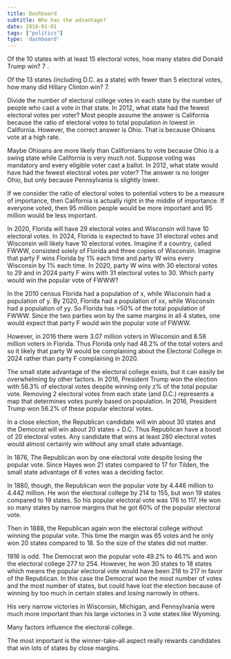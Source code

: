 ```yaml
---
title: Dashboard
subtitle: Who has the advantage?
date: 2018-01-01
tags: ["politics"]
type: 'dashboard'
---
```


Of the 10 states with at least 15 electoral votes, how many states did Donald Trump win? 7 .

Of the 13 states (including D.C. as a state) with fewer than 5 electoral votes, how many did Hillary Clinton win? 7.




Divide the number of electoral college votes in each state by the number of people who cast a vote in that state. In 2012, what state had the fewest electoral votes per voter? Most people assume the answer is California because the ratio of electoral votes to total population in lowest in California. However, the correct answer is Ohio. That is because Ohioans vote at a high rate. 

Maybe Ohioans are more likely than Californians to vote because Ohio is a swing state while California is very much not. Suppose voting was mandatory and every eligible voter cast a ballot. In 2012, what state would have had the fewest electoral votes per voter? The answer is no longer Ohio, but only because Pennsylvania is slightly lower.

If we consider the ratio of electoral votes to potential voters to be a measure of importance, then California is actually right in the middle of importance. If everyone voted, then 95 million people would be more important and 95 million would be less important.

In 2020, Florida will have 29 electoral votes and Wisconsin will have 10 electoral votes. In 2024, Florida is expected to have 31 electoral votes and Wisconsin will likely have 10 electoral votes. Imagine if a country, called FWWW, consisted solely of Florida and three copies of Wisconsin. Imagine that party F wins Florida by 1% each time and party W wins every Wisconsin by 1% each time. In 2020, party W wins with 30 electoral votes to 29 and in 2024 party F wins with 31 electoral votes to 30. Which party would win the popular vote of FWWW?

In the 2010 census Florida had a population of x, while Wisconsin had a population of y. By 2020, Florida had a population of xx, while Wisconsin had a population of yy. So Florida has >50% of the total population of FWWW. Since the two parties won by the same margins in all 4 states, one would expect that party F would win the popular vote of FWWW. 

However, in 2016 there were 3.07 million voters in Wisconsin and 8.58 million voters in Florida. Thus Florida only had 48.2% of the total voters and so it likely that party W would be complaining about the Electoral College in 2024 rather than party F complaining in 2020.

The small state advantage of the electoral college exists, but it can easily be overwhelming by other factors. In 2016, President Trump won the election with 56.3% of electoral votes despite winning only z% of the total popular vote. Removing 2 electoral votes from each state (and D.C.) represents a map that determines votes purely based on population. In 2016, President Trump won 56.2% of these popular electoral votes. 

In a close election, the Republican candidate will win about 30 states and the Democrat will win about 20 states + D.C. Thus Republican have a boost of 20 electoral votes. Any candidate that wins at least 280 electoral votes would almost certainly win without any small state advantage.

In 1876, The Republican won by one electoral vote despite losing the popular vote. Since Hayes won 21 states compared to 17 for Tilden, the small state advantage of 8 votes was a deciding factor.

In 1880, though, the Republican won the popular vote by 4.446 million to 4.442 million. He won the electoral college by 214 to 155, but won 19 states compared to 19 states. So his popular electoral vote was 176 to 117. He won so many states by narrow margins that he got 60% of the popular electoral vote.

Then in 1888, the Republican again won the electoral college without winning the popular vote. This time the margin was 65 votes and he only won 20 states compared to 18. So the size of the states did not matter.

1916 is odd. The Democrat won the popular vote 49.2% to 46.1% and won the electoral college 277 to 254. However, he won 30 states to 18 states which means the popular electoral vote would have been 218 to 217 in favor of the Republican. In this case the Democrat won the most number of votes and the most number of states, but could have lost the election because of winning by too much in certain states and losing narrowly in others.





His very narrow victories in Wisconsin, Michigan, and Pennsylvania were much more important than his large victories in 3 vote states like Wyoming.

Many factors influence the electoral college.

The most important is the winner-take-all aspect really rewards candidates that win lots of states by close margins.